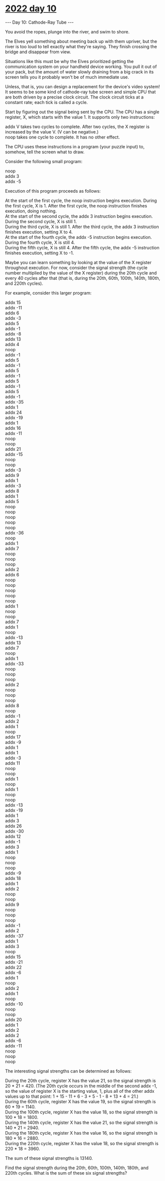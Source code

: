 # [2022 day 10](https://adventofcode.com/2022/day/10)

--- Day 10: Cathode-Ray Tube ---

You avoid the ropes, plunge into the river, and swim to shore.



The Elves yell something about meeting back up with them upriver, but the river is too loud to tell exactly what they're saying. They finish crossing the bridge and disappear from view.



Situations like this must be why the Elves prioritized getting the communication system on your handheld device working. You pull it out of your pack, but the amount of water slowly draining from a big crack in its screen tells you it probably won't be of much immediate use.



Unless, that is, you can design a replacement for the device's video system! It seems to be some kind of cathode-ray tube screen and simple CPU that are both driven by a precise clock circuit. The clock circuit ticks at a constant rate; each tick is called a cycle.



Start by figuring out the signal being sent by the CPU. The CPU has a single register, X, which starts with the value 1. It supports only two instructions:



addx V takes two cycles to complete. After two cycles, the X register is increased by the value V. (V can be negative.)\
noop takes one cycle to complete. It has no other effect.



The CPU uses these instructions in a program (your puzzle input) to, somehow, tell the screen what to draw.



Consider the following small program:



noop\
addx 3\
addx -5



Execution of this program proceeds as follows:



At the start of the first cycle, the noop instruction begins execution. During the first cycle, X is 1. After the first cycle, the noop instruction finishes execution, doing nothing.\
At the start of the second cycle, the addx 3 instruction begins execution. During the second cycle, X is still 1.\
During the third cycle, X is still 1. After the third cycle, the addx 3 instruction finishes execution, setting X to 4.\
At the start of the fourth cycle, the addx -5 instruction begins execution. During the fourth cycle, X is still 4.\
During the fifth cycle, X is still 4. After the fifth cycle, the addx -5 instruction finishes execution, setting X to -1.



Maybe you can learn something by looking at the value of the X register throughout execution. For now, consider the signal strength (the cycle number multiplied by the value of the X register) during the 20th cycle and every 40 cycles after that (that is, during the 20th, 60th, 100th, 140th, 180th, and 220th cycles).



For example, consider this larger program:



addx 15\
addx -11\
addx 6\
addx -3\
addx 5\
addx -1\
addx -8\
addx 13\
addx 4\
noop\
addx -1\
addx 5\
addx -1\
addx 5\
addx -1\
addx 5\
addx -1\
addx 5\
addx -1\
addx -35\
addx 1\
addx 24\
addx -19\
addx 1\
addx 16\
addx -11\
noop\
noop\
addx 21\
addx -15\
noop\
noop\
addx -3\
addx 9\
addx 1\
addx -3\
addx 8\
addx 1\
addx 5\
noop\
noop\
noop\
noop\
noop\
addx -36\
noop\
addx 1\
addx 7\
noop\
noop\
noop\
addx 2\
addx 6\
noop\
noop\
noop\
noop\
noop\
addx 1\
noop\
noop\
addx 7\
addx 1\
noop\
addx -13\
addx 13\
addx 7\
noop\
addx 1\
addx -33\
noop\
noop\
noop\
addx 2\
noop\
noop\
noop\
addx 8\
noop\
addx -1\
addx 2\
addx 1\
noop\
addx 17\
addx -9\
addx 1\
addx 1\
addx -3\
addx 11\
noop\
noop\
addx 1\
noop\
addx 1\
noop\
noop\
addx -13\
addx -19\
addx 1\
addx 3\
addx 26\
addx -30\
addx 12\
addx -1\
addx 3\
addx 1\
noop\
noop\
noop\
addx -9\
addx 18\
addx 1\
addx 2\
noop\
noop\
addx 9\
noop\
noop\
noop\
addx -1\
addx 2\
addx -37\
addx 1\
addx 3\
noop\
addx 15\
addx -21\
addx 22\
addx -6\
addx 1\
noop\
addx 2\
addx 1\
noop\
addx -10\
noop\
noop\
addx 20\
addx 1\
addx 2\
addx 2\
addx -6\
addx -11\
noop\
noop\
noop



The interesting signal strengths can be determined as follows:



During the 20th cycle, register X has the value 21, so the signal strength is 20 * 21 = 420. (The 20th cycle occurs in the middle of the second addx -1, so the value of register X is the starting value, 1, plus all of the other addx values up to that point: 1 + 15 - 11 + 6 - 3 + 5 - 1 - 8 + 13 + 4 = 21.)\
During the 60th cycle, register X has the value 19, so the signal strength is 60 * 19 = 1140.\
During the 100th cycle, register X has the value 18, so the signal strength is 100 * 18 = 1800.\
During the 140th cycle, register X has the value 21, so the signal strength is 140 * 21 = 2940.\
During the 180th cycle, register X has the value 16, so the signal strength is 180 * 16 = 2880.\
During the 220th cycle, register X has the value 18, so the signal strength is 220 * 18 = 3960.



The sum of these signal strengths is 13140.



Find the signal strength during the 20th, 60th, 100th, 140th, 180th, and 220th cycles. What is the sum of these six signal strengths?



